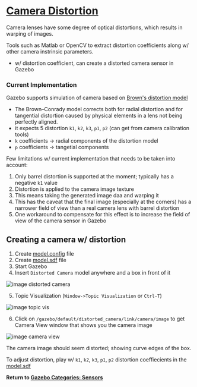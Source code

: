 # [Camera Distortion][1]

Camera lenses have some degree of optical distortions, which results in warping of images.  

Tools such as Matlab or OpenCV to extract distortion coefficients along w/ other camera instrinsic parameters.

- w/ distortion coefficient, can create a distorted camera sensor in Gazebo

### Current Implementation

Gazebo supports simulation of camera based on [Brown's distortion model][2]

- The Brown–Conrady model corrects both for radial distortion and for tangential distortion caused by physical elements in a lens not being perfectly aligned.
- it expects 5 distortion `k1`, `k2`, `k3`, `p1`, `p2` (can get from camera calibration tools)
- `k` coefficients -> radial components of the distortion model
- `p` coefficients -> tangetial components

Few limitations w/ current implementation that needs to be taken into account:

1. Only barrel distortion is supported at the moment; typically has a negative `k1` value
2. Distortion is applied to the camera image texture
  1. This means taking the generated image daa and warping it
  2. This has the caveat that the final image (especially at the corners) has a narrower field of view than a real camera lens with barrel distortion
  3. One workaround to compensate for this effect is to increase the field of view of the camera sensor in Gazebo

## Creating a camera w/ distortion

1. Create [model.config][3] file
2. Create [model.sdf][4] file
3. Start Gazebo
4. Insert `Distorted Camera` model anywhere and a box in front of it 

  ![image distorted camera][5]

5. Topic Visualization (`Window->Topic Visualization` or `Ctrl-T`)

  ![image topic vis][6]

6. Click on `/gazebo/default/distorted_camera/link/camera/image` to get Camera View window that shows you the camera image

  ![image camera view][7]

The camera image should seem distorted; showing curve edges of the box.

 To adjust distortion, play w/ `k1`, `k2`, `k3`, `p1`, `p2` distortion coeffiecients in the [model.sdf][4]
  
**Return to [Gazebo Categories: Sensors][8]**

[1]: http://gazebosim.org/tutorials?tut=camera_distortion&cat=sensors
[2]: http://en.wikipedia.org/wiki/Distortion_(optics)#Software_correction
[3]: ../.gazebo/models/distorted_camera/model.config
[4]: ../.gazebo/models/distorted_camera/model.sdf
[5]: https://bitbucket.org/osrf/gazebo_tutorials/raw/default/camera_distortion/files/distorted_camera_inserted.png
[6]: https://bitbucket.org/osrf/gazebo_tutorials/raw/default/camera_distortion/files/distorted_camera_topic_visualizer.png
[7]: https://bitbucket.org/osrf/gazebo_tutorials/raw/default/camera_distortion/files/distorted_camera_image_visualizer.png
[8]: ../gazebo_categories/sensors.md
